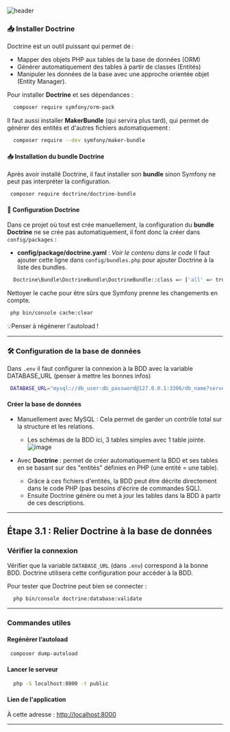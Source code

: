 ![header](https://capsule-render.vercel.app/api?type=soft&color=0:CDEFFB,100:F0FBFF&height=100&section=header&text=Étape%203%20:%20Base%20de%20données%20💻&fontSize=30&fontColor=002B5B)

### 📥 Installer Doctrine
Doctrine est un outil puissant qui permet de :

<ul>
<li>Mapper des objets PHP aux tables de la base de données (ORM)</li>
<li>Générer automatiquement des tables à partir de classes (Entités)</li>
<li>Manipuler les données de la base avec une approche orientée objet (Entity Manager).</li>
</ul>

Pour installer **Doctrine** et ses dépendances : 
  ```bash
    composer require symfony/orm-pack
  ```
Il faut aussi installer **MakerBundle** (qui servira plus tard), qui permet de générer des entités et d'autres fichiers automatiquement :
 ```bash
   composer require --dev symfony/maker-bundle
  ```
 #### 📥 Installation du bundle Doctrine
 Après avoir installé Doctrine, il faut installer son **bundle** sinon Symfony ne peut 
 pas interpréter la configuration.
  ```bash
   composer require doctrine/doctrine-bundle
  ```
 #### 🔧 Configuration Doctrine
 Dans ce projet où tout est crée manuellement, la configuration du **bundle Doctrine** ne se crée pas automatiquement, il font donc la créer dans `config/packages` :
  - **config/package/doctrine.yaml** :  *Voir le contenu dans le code* 
  Il faut ajouter cette ligne dans `config/bundles.php` pour ajouter Doctrine à la liste 
  des bundles.
  ```bash
    Doctrine\Bundle\DoctrineBundle\DoctrineBundle::class => ['all' => true]
  ```

Nettoyer le cache pour être sûrs que Symfony prenne les changements en compte.
  ```bash
   php bin/console cache:clear
  ```
💡Penser à régénerer l'autoload !

---

### 🛠️ Configuration de la base de données

  Dans  `.env`  il faut configurer la connexion à la BDD avec la variable DATABASE_URL 
  (penser à mettre les bonnes infos)
   ```bash
    DATABASE_URL="mysql://db_user:db_password@127.0.0.1:3306/db_name?serverVersion=8.0.37" 
   ```
  #### Créer la base de données
  - Manuellement avec MySQL : Cela permet de garder un contrôle total sur la structure et 
    les relations. 
      - Les schémas de la BDD ici, 3 tables simples avec 1 table jointe.
    ![image](https://github.com/user-attachments/assets/f753b4d6-777a-41b8-8536-4dd2a9fcdb10)
    
  - Avec **Doctrine** : permet de créer automatiquement la BDD et ses tables en se basant 
    sur des "entités" définies en PHP (une entité = une table).
       -  Grâce à ces fichiers d'entités, la BDD peut être décrite directement dans le              code PHP (pas besoins d'écrire de commandes SQL).
       - Ensuite Doctrine génère ou met à jour les tables dans la BDD à partir de ces 
         descriptions.

---
## Étape 3.1 : Relier Doctrine à la base de données

### Vérifier la connexion 
Vérifier que la variable `DATABASE_URL` (dans `.env`) correspond à la bonne BDD. Doctrine utilisera cette configuration pour accéder à la BDD. 

Pour tester que Doctrine peut bien  se connecter : 
 ```bash
   php bin/console doctrine:database:validate
 ```



---
### Commandes utiles

  #### Regénèrer l’autoload
   ```bash
    composer dump-autoload
  ```
 #### Lancer le serveur 
 
 ```bash
   php -S localhost:8000 -t public
 ```

#### Lien de l'application 
À cette adresse : [http://localhost:8000](http://localhost:8000)


---

